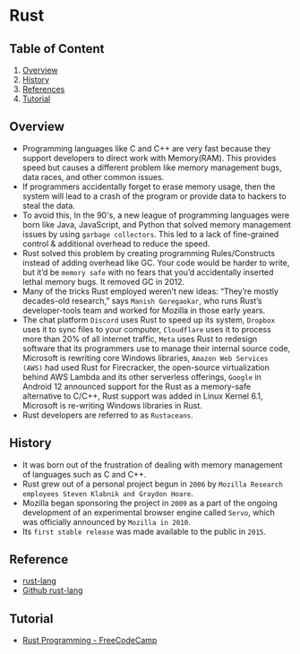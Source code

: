 # Rust

## Table of Content
1. [Overview](#overview)
2. [History](#history)
3. [References](#references)
4. [Tutorial](#tutorial)

## Overview
- Programming languages like C and C++ are very fast because they support developers to direct work with Memory(RAM). This provides speed but causes a different problem like memory management bugs, data races, and other common issues. 
- If programmers accidentally forget to erase memory usage, then the system will lead to a crash of the program or provide data to hackers to steal the data.
- To avoid this, In the 90's, a new league of programming languages were born like Java, JavaScript, and Python that solved memory management issues by using `garbage collectors`. This led to a lack of fine-grained control & additional overhead to reduce the speed.
- Rust solved this problem by creating programming Rules/Constructs instead of adding overhead like GC. Your code would be harder to write, but it’d be `memory safe` with no fears that you’d accidentally inserted lethal memory bugs. It removed GC in 2012. 
- Many of the tricks Rust employed weren’t new ideas: “They’re mostly decades-old research,” says `Manish Goregaokar`, who runs Rust’s developer-­tools team and worked for Mozilla in those early years. 
- The chat platform `Discord` uses Rust to speed up its system, `Dropbox` uses it to sync files to your computer, `Cloudflare` uses it to process more than 20% of all internet traffic, `Meta` uses Rust to redesign software that its programmers use to manage their internal source code, Microsoft is rewriting core Windows libraries, `Amazon Web Services (AWS)` had used Rust for Firecracker, the open-source virtualization behind AWS Lambda and its other serverless offerings, `Google` in Android 12 announced support for the Rust as a memory-safe alternative to C/C++, Rust support was added in Linux Kernel 6.1, Microsoft is re-writing Windows libraries in Rust.
- Rust developers are referred to as `Rustaceans`.

## History
- It was born out of the frustration of dealing with memory management of languages such as C and C++.
- Rust grew out of a personal project begun in `2006` by `Mozilla Research employees Steven Klabnik and Graydon Hoare`.
- Mozilla began sponsoring the project in `2009` as a part of the ongoing development of an experimental browser engine called `Servo`, which was officially announced by `Mozilla in 2010`.
- Its `first stable release` was made available to the public in `2015`.

## Reference
- [rust-lang](https://www.rust-lang.org/)
- [Github rust-lang](https://github.com/rust-lang)

## Tutorial
- [Rust Programming - FreeCodeCamp](https://www.youtube.com/watch?v=BpPEoZW5IiY)
